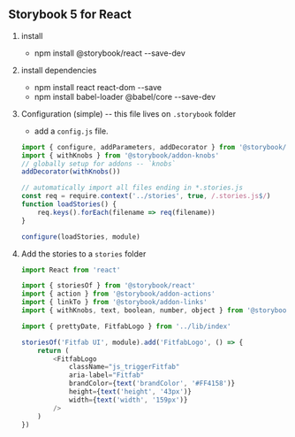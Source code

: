 ## Storybook 5 for React

1. install

    - npm install @storybook/react --save-dev

2. install dependencies

    - npm install react react-dom --save
    - npm install babel-loader @babel/core --save-dev

3. Configuration (simple) -- this file lives on `.storybook` folder

    - add a `config.js` file.

    ```js
    import { configure, addParameters, addDecorator } from '@storybook/react'
    import { withKnobs } from '@storybook/addon-knobs'
    // globally setup for addons -- `knobs`
    addDecorator(withKnobs())

    // automatically import all files ending in *.stories.js
    const req = require.context('../stories', true, /.stories.js$/)
    function loadStories() {
        req.keys().forEach(filename => req(filename))
    }

    configure(loadStories, module)
    ```

4. Add the stories to a `stories` folder

    ```js
    import React from 'react'

    import { storiesOf } from '@storybook/react'
    import { action } from '@storybook/addon-actions'
    import { linkTo } from '@storybook/addon-links'
    import { withKnobs, text, boolean, number, object } from '@storybook/addon-knobs'

    import { prettyDate, FitfabLogo } from '../lib/index'

    storiesOf('Fitfab UI', module).add('FitfabLogo', () => {
        return (
            <FitfabLogo
                className="js_triggerFitfab"
                aria-label="Fitfab"
                brandColor={text('brandColor', '#FF4158')}
                height={text('height', '43px')}
                width={text('width', '159px')}
            />
        )
    })
    ```
